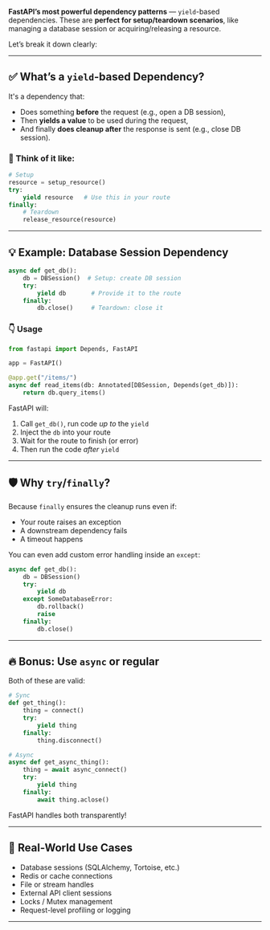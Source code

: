 **FastAPI’s most powerful dependency patterns** — `yield`-based dependencies. These are **perfect for setup/teardown scenarios**, like managing a database session or acquiring/releasing a resource.

Let’s break it down clearly:

---

## ✅ What’s a `yield`-based Dependency?

It's a dependency that:
- Does something **before** the request (e.g., open a DB session),
- Then **yields a value** to be used during the request,
- And finally **does cleanup after** the response is sent (e.g., close DB session).

### 🧠 Think of it like:
```python
# Setup
resource = setup_resource()
try:
    yield resource   # Use this in your route
finally:
    # Teardown
    release_resource(resource)
```

---

## 💡 Example: Database Session Dependency

```python
async def get_db():
    db = DBSession()  # Setup: create DB session
    try:
        yield db       # Provide it to the route
    finally:
        db.close()     # Teardown: close it
```

### 👇 Usage

```python
from fastapi import Depends, FastAPI

app = FastAPI()

@app.get("/items/")
async def read_items(db: Annotated[DBSession, Depends(get_db)]):
    return db.query_items()
```

FastAPI will:
1. Call `get_db()`, run code *up to* the `yield`
2. Inject the `db` into your route
3. Wait for the route to finish (or error)
4. Then run the code *after* `yield`

---

## 🛡️ Why `try`/`finally`?

Because `finally` ensures the cleanup runs even if:
- Your route raises an exception
- A downstream dependency fails
- A timeout happens

You can even add custom error handling inside an `except`:

```python
async def get_db():
    db = DBSession()
    try:
        yield db
    except SomeDatabaseError:
        db.rollback()
        raise
    finally:
        db.close()
```

---

## 🔥 Bonus: Use `async` or regular

Both of these are valid:

```python
# Sync
def get_thing():
    thing = connect()
    try:
        yield thing
    finally:
        thing.disconnect()

# Async
async def get_async_thing():
    thing = await async_connect()
    try:
        yield thing
    finally:
        await thing.aclose()
```

FastAPI handles both transparently!

---

## 🚀 Real-World Use Cases

- Database sessions (SQLAlchemy, Tortoise, etc.)
- Redis or cache connections
- File or stream handles
- External API client sessions
- Locks / Mutex management
- Request-level profiling or logging

---

